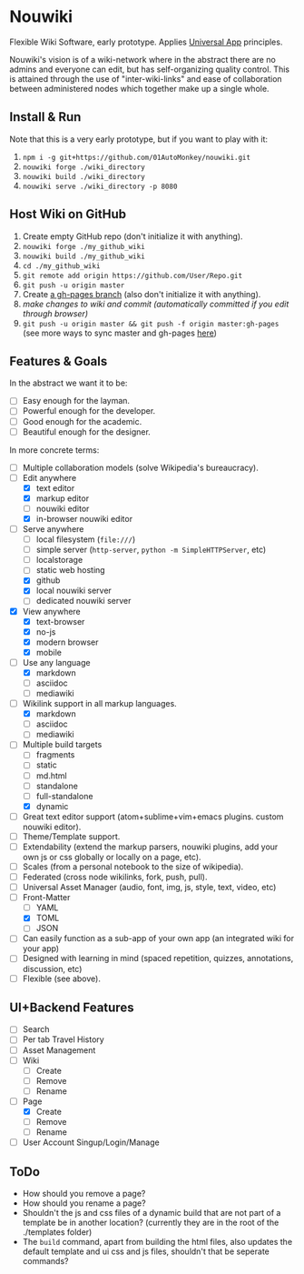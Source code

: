 # Nouwiki

Flexible Wiki Software, early prototype. Applies [Universal App](https://github.com/01AutoMonkey/Universal-App) principles.

Nouwiki's vision is of a wiki-network where in the abstract there are no admins and everyone can edit, but has self-organizing quality control. This is attained through the use of "inter-wiki-links" and ease of collaboration between administered nodes which together make up a single whole.

## Install & Run

Note that this is a very early prototype, but if you want to play with it:

1. `npm i -g git+https://github.com/01AutoMonkey/nouwiki.git`
2. `nouwiki forge ./wiki_directory`
3. `nouwiki build ./wiki_directory`
4. `nouwiki serve ./wiki_directory -p 8080`

## Host Wiki on GitHub

1. Create empty GitHub repo (don't initialize it with anything).
2. `nouwiki forge ./my_github_wiki`
3. `nouwiki build ./my_github_wiki`
4. `cd ./my_github_wiki`
5. `git remote add origin https://github.com/User/Repo.git`
6. `git push -u origin master`
7. Create [a gh-pages branch](https://pages.github.com) (also don't initialize it with anything).
8. *make changes to wiki and commit (automatically committed if you edit through browser)*
9. `git push -u origin master && git push -f origin master:gh-pages` (see more ways to sync master and gh-pages [here](http://oli.jp/2011/github-pages-workflow/))

## Features & Goals

In the abstract we want it to be:

- [ ] Easy enough for the layman.
- [ ] Powerful enough for the developer.
- [ ] Good enough for the academic.
- [ ] Beautiful enough for the designer.

In more concrete terms:

- [ ] Multiple collaboration models (solve Wikipedia's bureaucracy).
- [ ] Edit anywhere
 	- [x] text editor
	- [x] markup editor
	- [ ] nouwiki editor
	- [x] in-browser nouwiki editor
- [ ] Serve anywhere
	- [ ] local filesystem (`file:///`)
	- [ ] simple server (`http-server`, `python -m SimpleHTTPServer`, etc)
	- [ ] localstorage
	- [ ] static web hosting
	- [x] github
	- [x] local nouwiki server
	- [ ] dedicated nouwiki server
- [x] View anywhere
	- [x] text-browser
	- [x] no-js
	- [x] modern browser
	- [x] mobile
- [ ] Use any language
	- [x] markdown
	- [ ] asciidoc
	- [ ] mediawiki
- [ ] Wikilink support in all markup languages.
	- [x] markdown
	- [ ] asciidoc
	- [ ] mediawiki
- [ ] Multiple build targets
	- [ ] fragments
	- [ ] static
	- [ ] md.html
	- [ ] standalone
	- [ ] full-standalone
	- [x] dynamic
- [ ] Great text editor support (atom+sublime+vim+emacs plugins. custom nouwiki editor).
- [ ] Theme/Template support.
- [ ] Extendability (extend the markup parsers, nouwiki plugins, add your own js or css globally or locally on a page, etc).
- [ ] Scales (from a personal notebook to the size of wikipedia).
- [ ] Federated (cross node wikilinks, fork, push, pull).
- [ ] Universal Asset Manager (audio, font, img, js, style, text, video, etc)
- [ ] Front-Matter
	- [ ] YAML
	- [x] TOML
	- [ ] JSON
- [ ] Can easily function as a sub-app of your own app (an integrated wiki for your app)
- [ ] Designed with learning in mind (spaced repetition, quizzes, annotations, discussion, etc)
- [ ] Flexible (see above).

## UI+Backend Features

- [ ] Search
- [ ] Per tab Travel History
- [ ] Asset Management
- [ ] Wiki
	- [ ] Create
	- [ ] Remove
	- [ ] Rename
- [ ] Page
	- [x] Create
	- [ ] Remove
	- [ ] Rename
- [ ] User Account Singup/Login/Manage

## ToDo

- How should you remove a page?
- How should you rename a page?
- Shouldn't the js and css files of a dynamic build that are not part of a template be in another location? (currently they are in the root of the ./templates folder)
- The `build` command, apart from building the html files, also updates the default template and ui css and js files, shouldn't that be seperate commands?
